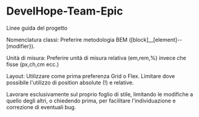 # DevelHope-Team-Epic
 Linee guida del progetto
 
 Nomenclatura classi: 
 Preferire metodologia BEM ([block]__[element]--[modifier}).
 
 Unità di misura:
 Preferire unità di misura relativa (em,rem,%) invece che fisse (px,ch,cm ecc.)

 Layout:
 Utilizzare come prima preferenza Grid o Flex. Limitare dove possibile l'utilizzo di position absolute (!) e relative.
 
 Lavorare esclusivamente sul proprio foglio di stile, limitando le modifiche a quello degli altri, o chiedendo prima, per facilitare l'individuazione e correzione di   eventuali bug.
